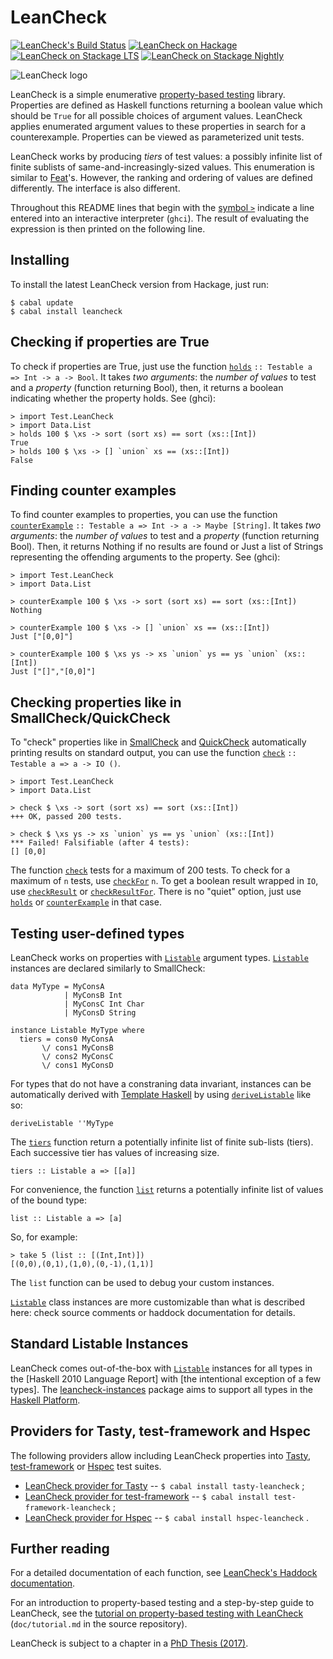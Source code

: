 LeanCheck
=========

[![LeanCheck's Build Status][build-status]][build-log]
[![LeanCheck on Hackage][hackage-version]][leancheck-on-hackage]
[![LeanCheck on Stackage LTS][stackage-lts-badge]][leancheck-on-stackage-lts]
[![LeanCheck on Stackage Nightly][stackage-nightly-badge]][leancheck-on-stackage-nightly]

![LeanCheck logo][leancheck-logo]

LeanCheck is a simple enumerative [property-based testing] library.  Properties
are defined as Haskell functions returning a boolean value which should be
`True` for all possible choices of argument values.    LeanCheck applies
enumerated argument values to these properties in search for a counterexample.
Properties can be viewed as parameterized unit tests.

LeanCheck works by producing *tiers* of test values: a possibly infinite list
of finite sublists of same-and-increasingly-sized values.  This enumeration is
similar to [Feat]'s.  However, the ranking and ordering of values are defined
differently.  The interface is also different.

Throughout this README lines that begin with the [symbol `>`] indicate a line
entered into an interactive interpreter (`ghci`).  The result of evaluating the
expression is then printed on the following line.


Installing
----------

To install the latest LeanCheck version from Hackage, just run:

	$ cabal update
	$ cabal install leancheck


Checking if properties are True
-------------------------------

To check if properties are True,
just use the function [`holds`] `:: Testable a => Int -> a -> Bool`.
It takes _two arguments_:
the _number of values_ to test
and a _property_ (function returning Bool),
then, it returns a boolean indicating whether the property holds.
See (ghci):

	> import Test.LeanCheck
	> import Data.List
	> holds 100 $ \xs -> sort (sort xs) == sort (xs::[Int])
	True
	> holds 100 $ \xs -> [] `union` xs == (xs::[Int])
	False


Finding counter examples
------------------------

To find counter examples to properties,
you can use the function [`counterExample`] `:: Testable a => Int -> a -> Maybe [String]`.
It takes _two arguments_:
the _number of values_ to test
and a _property_ (function returning Bool).
Then, it returns Nothing if no results are found or Just a list of Strings
representing the offending arguments to the property.
See (ghci):

	> import Test.LeanCheck
	> import Data.List

	> counterExample 100 $ \xs -> sort (sort xs) == sort (xs::[Int])
	Nothing

	> counterExample 100 $ \xs -> [] `union` xs == (xs::[Int])
	Just ["[0,0]"]

	> counterExample 100 $ \xs ys -> xs `union` ys == ys `union` (xs::[Int])
	Just ["[]","[0,0]"]


Checking properties like in SmallCheck/QuickCheck
-------------------------------------------------

To "check" properties like in [SmallCheck] and [QuickCheck]
automatically printing results on standard output,
you can use the function [`check`] `:: Testable a => a -> IO ()`.

	> import Test.LeanCheck
	> import Data.List

	> check $ \xs -> sort (sort xs) == sort (xs::[Int])
	+++ OK, passed 200 tests.

	> check $ \xs ys -> xs `union` ys == ys `union` (xs::[Int])
	*** Failed! Falsifiable (after 4 tests):
	[] [0,0]

The function [`check`] tests for a maximum of 200 tests.
To check for a maximum of `n` tests, use [`checkFor`] `n`.
To get a boolean result wrapped in `IO`, use [`checkResult`] or [`checkResultFor`].
There is no "quiet" option, just use [`holds`] or [`counterExample`] in that case.


Testing user-defined types
--------------------------

LeanCheck works on properties with [`Listable`] argument types.
[`Listable`] instances are declared similarly to SmallCheck:

	data MyType = MyConsA
	            | MyConsB Int
	            | MyConsC Int Char
	            | MyConsD String

	instance Listable MyType where
	  tiers = cons0 MyConsA
	       \/ cons1 MyConsB
	       \/ cons2 MyConsC
	       \/ cons1 MyConsD

For types that do not have a constraning data invariant, instances can be
automatically derived with [Template Haskell] by using [`deriveListable`] like
so:

	deriveListable ''MyType

The [`tiers`] function return a potentially infinite list of finite sub-lists
(tiers).  Each successive tier has values of increasing size.

	tiers :: Listable a => [[a]]

For convenience, the function [`list`] returns a potentially infinite list
of values of the bound type:

	list :: Listable a => [a]

So, for example:

	> take 5 (list :: [(Int,Int)])
	[(0,0),(0,1),(1,0),(0,-1),(1,1)]

The `list` function can be used to debug your custom instances.

[`Listable`] class instances are more customizable than what is described here:
check source comments or haddock documentation for details.


Standard Listable Instances
---------------------------

LeanCheck comes out-of-the-box with [`Listable`] instances for all types in the
[Haskell 2010 Language Report] with [the intentional exception of a few types].
The [leancheck-instances] package aims to support all types in the
[Haskell Platform].


Providers for Tasty, test-framework and Hspec
---------------------------------------------

The following providers allow including LeanCheck properties into
[Tasty], [test-framework] or [Hspec] test suites.

* [LeanCheck provider for Tasty]
  -- `$ cabal install tasty-leancheck` ;
* [LeanCheck provider for test-framework]
  -- `$ cabal install test-framework-leancheck` ;
* [LeanCheck provider for Hspec]
  -- `$ cabal install hspec-leancheck` .


Further reading
---------------

For a detailed documentation of each function, see
[LeanCheck's Haddock documentation].

For an introduction to property-based testing
and a step-by-step guide to LeanCheck, see the
[tutorial on property-based testing with LeanCheck]
\(`doc/tutorial.md` in the source repository).

LeanCheck is subject to a chapter in a [PhD Thesis (2017)].

[LeanCheck's Haddock documentation]: https://hackage.haskell.org/package/leancheck/docs/Test-LeanCheck.html
[tutorial on property-based testing with LeanCheck]: https://github.com/rudymatela/leancheck/blob/master/doc/tutorial.md

[`Listable`]:       https://hackage.haskell.org/package/leancheck/docs/Test-LeanCheck.html#t:Listable
[`holds`]:          https://hackage.haskell.org/package/leancheck/docs/Test-LeanCheck.html#v:holds
[`counterExample`]: https://hackage.haskell.org/package/leancheck/docs/Test-LeanCheck.html#v:counterExample
[`check`]:          https://hackage.haskell.org/package/leancheck/docs/Test-LeanCheck.html#v:check
[`checkFor`]:       https://hackage.haskell.org/package/leancheck/docs/Test-LeanCheck.html#v:checkFor
[`checkResult`]:    https://hackage.haskell.org/package/leancheck/docs/Test-LeanCheck.html#v:checkResult
[`checkResultFor`]: https://hackage.haskell.org/package/leancheck/docs/Test-LeanCheck.html#v:checkResultFor
[`tiers`]:          https://hackage.haskell.org/package/leancheck/docs/Test-LeanCheck.html#v:tiers
[`list`]:           https://hackage.haskell.org/package/leancheck/docs/Test-LeanCheck.html#v:list
[`deriveListable`]: https://hackage.haskell.org/package/leancheck/docs/Test-LeanCheck.html#v:deriveListable

[property-based testing]: https://github.com/rudymatela/leancheck/blob/master/doc/tutorial.md
[Feat]: https://hackage.haskell.org/package/testing-feat
[SmallCheck]: https://hackage.haskell.org/package/smallcheck
[QuickCheck]: https://hackage.haskell.org/package/QuickCheck
[PhD Thesis (2017)]: https://matela.com.br/paper/rudy-phd-thesis-2017.pdf

[symbol `>`]: https://www.haskell.org/haddock/doc/html/ch03s08.html#idm140354810780208
[Template Haskell]: https://wiki.haskell.org/Template_Haskell

[Tasty]:          https://github.com/feuerbach/tasty#readme
[test-framework]: https://haskell.github.io/test-framework/
[Hspec]:          https://hspec.github.io/
[LeanCheck provider for Tasty]:          https://hackage.haskell.org/package/tasty-leancheck
[LeanCheck provider for test-framework]: https://hackage.haskell.org/package/test-framework-leancheck
[LeanCheck provider for Hspec]:          https://hackage.haskell.org/package/hspec-leancheck
[leancheck-instances]:                   https://hackage.haskell.org/package/hspec-leancheck
[a few intentional exceptions]:          https://hackage.haskell.org/package/leancheck/docs/Test-LeanCheck-Basic.html
[Haskell 2010 Report]:                   https://www.haskell.org/onlinereport/haskell2010/
[Haskell Platform]:                      https://www.haskell.org/platform/

[leancheck-logo]: https://github.com/rudymatela/leancheck/raw/master/doc/leancheck.svg?sanitize=true

[build-status]: https://travis-ci.org/rudymatela/leancheck.svg?branch=master
[build-log]:    https://travis-ci.org/rudymatela/leancheck
[hackage-version]: https://img.shields.io/hackage/v/leancheck.svg
[leancheck-on-hackage]: https://hackage.haskell.org/package/leancheck
[stackage-lts-badge]:            http://stackage.org/package/leancheck/badge/lts
[stackage-nightly-badge]:        http://stackage.org/package/leancheck/badge/nightly
[leancheck-on-stackage]:         http://stackage.org/package/leancheck
[leancheck-on-stackage-lts]:     http://stackage.org/lts/package/leancheck
[leancheck-on-stackage-nightly]: http://stackage.org/nightly/package/leancheck
